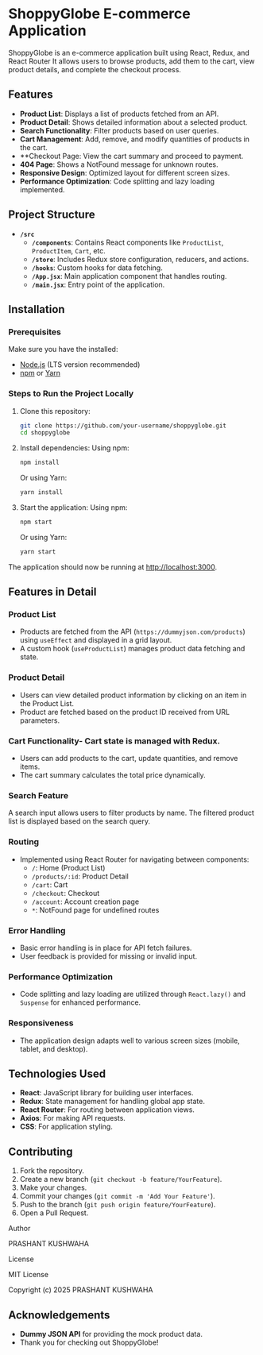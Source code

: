 # ShoppyGlobe E-commerce Application

ShoppyGlobe is an e-commerce application built using React, Redux, and React Router It allows users to browse products, add them to the cart, view product details, and complete the checkout process.

## Features

- **Product List**: Displays a list of products fetched from an API.
- **Product Detail**: Shows detailed information about a selected product.
- **Search Functionality**: Filter products based on user queries.
- **Cart Management**: Add, remove, and modify quantities of products in the cart.
- **Checkout Page: View the cart summary and proceed to payment.
- **404 Page**: Shows a NotFound message for unknown routes.
- **Responsive Design**: Optimized layout for different screen sizes.
- **Performance Optimization**: Code splitting and lazy loading implemented.

## Project Structure

- **`/src`**
  - **`/components`**: Contains React components like `ProductList`, `ProductItem`, `Cart`, etc.
  - **`/store`**: Includes Redux store configuration, reducers, and actions.
  - **`/hooks`**: Custom hooks for data fetching.
  - **`/App.jsx`**: Main application component that handles routing.
  - **`/main.jsx`**: Entry point of the application.

## Installation

### Prerequisites

Make sure you have the installed:

- [Node.js](https://nodejs.org/) (LTS version recommended)
- [npm](https://www.npmjs.com/) or [Yarn](https://yarnpkg.com/)

### Steps to Run the Project Locally

1. Clone this repository:
    ```bash
    git clone https://github.com/your-username/shoppyglobe.git
    cd shoppyglobe
    ```

2. Install dependencies:
    Using npm:
    ```bash
    npm install
    ```
    Or using Yarn:
    ```bash
    yarn install
    ```

3. Start the application:
    Using npm:
    ```bash
    npm start
    ```
    Or using Yarn:
    ```bash
    yarn start
    ```

The application should now be running at [http://localhost:3000](http://localhost:3000).

## Features in Detail

### Product List
- Products are fetched from the API (`https://dummyjson.com/products`) using `useEffect` and displayed in a grid layout.
- A custom hook (`useProductList`) manages product data fetching and state.

### Product Detail
- Users can view detailed product information by clicking on an item in the Product List.
- Product are fetched based on the product ID received from URL parameters.

### Cart Functionality- Cart state is managed with Redux.
- Users can add products to the cart, update quantities, and remove items.
- The cart summary calculates the total price dynamically.

### Search Feature
 A search input allows users to filter products by name. The filtered product list is displayed based on the search query.

### Routing
- Implemented using React Router for navigating between components:
    - `/`: Home (Product List)
    - `/products/:id`: Product Detail
    - `/cart`: Cart
    - `/checkout`: Checkout
    - `/account`: Account creation page
    - `*`: NotFound page for undefined routes

### Error Handling
- Basic error handling is in place for API fetch failures.
- User feedback is provided for missing or invalid input.

### Performance Optimization
- Code splitting and lazy loading are utilized through `React.lazy()` and `Suspense` for enhanced performance.

### Responsiveness
- The application design adapts well to various screen sizes (mobile, tablet, and desktop).

## Technologies Used
- **React**: JavaScript library for building user interfaces.
- **Redux**: State management for handling global app state.
- **React Router**: For routing between application views.
- **Axios**: For making API requests.
- **CSS**: For application styling.

## Contributing
1. Fork the repository.
2. Create a new branch (`git checkout -b feature/YourFeature`).
3. Make your changes.
4. Commit your changes (`git commit -m 'Add Your Feature'`).
5. Push to the branch (`git push origin feature/YourFeature`).
6. Open a Pull Request.

Author

PRASHANT KUSHWAHA

License

MIT License

Copyright (c) 2025 PRASHANT KUSHWAHA

## Acknowledgements
- **Dummy JSON API** for providing the mock product data.
- Thank you for checking out ShoppyGlobe!
